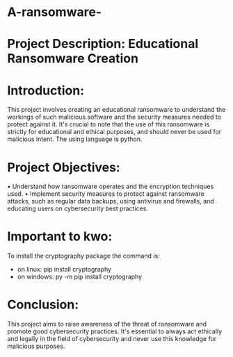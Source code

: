 # A-ransomware-
# Project Description: Educational Ransomware Creation

# Introduction:

This project involves creating an educational ransomware to understand the workings of such malicious software and the security measures needed to protect against it. It's crucial to note that the use of this ransomware is strictly for educational and ethical purposes, and should never be used for malicious intent. The using language is python.

# Project Objectives:

• Understand how ransomware operates and the encryption techniques used.
• Implement security measures to protect against ransomware attacks, such as regular data backups, using antivirus and firewalls, and educating users on cybersecurity best practices.

# Important to kwo:

To install the cryptography package the command is:

- on linux: pip install cryptography
- on windows: py -m pip install cryptography

# Conclusion:

This project aims to raise awareness of the threat of ransomware and promote good cybersecurity practices. It's essential to always act ethically and legally in the field of cybersecurity and never use this knowledge for malicious purposes.


